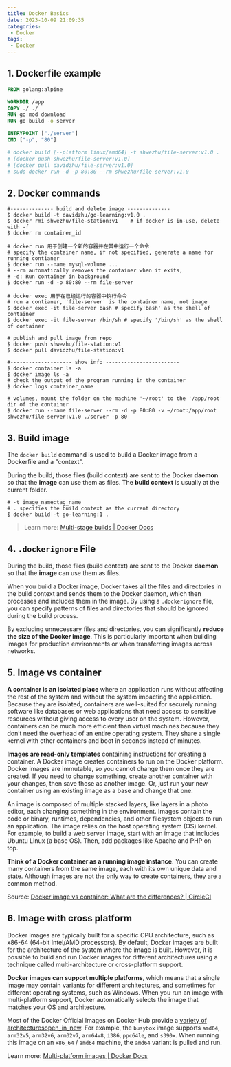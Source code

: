 ```yaml
---
title: Docker Basics
date: 2023-10-09 21:09:35
categories:
 - Docker
tags:
 - Docker
---
```


## 1. Dockerfile example

```dockerfile
FROM golang:alpine

WORKDIR /app
COPY ./ ./
RUN go mod download
RUN go build -o server

ENTRYPOINT ["./server"]
CMD ["-p", "80"]

# docker build [--platform linux/amd64] -t shwezhu/file-server:v1.0 .
# [docker push shwezhu/file-server:v1.0]
# [docker pull davidzhu/file-server:v1.0]
# sudo docker run -d -p 80:80 --rm shwezhu/file-server:v1.0
```

## 2. Docker commands

```shell
#-------------- build and delete image --------------
$ docker build -t davidzhu/go-learning:v1.0 .
$ docker rmi shwezhu/file-station:v1	# if docker is in-use, delete with -f
$ docker rm container_id

# docker run 用于创建一个新的容器并在其中运行一个命令
# specify the container name, if not specified, generate a name for running contianer
$ docker run --name mysql-volume ...
# --rm automatically removes the container when it exits,
# -d: Run container in background
$ docker run -d -p 80:80 --rm file-server

# docker exec 用于在已经运行的容器中执行命令
# run a contianer, 'file-server' is the container name, not image
$ docker exec -it file-server bash # specify'bash' as the shell of container
$ docker exec -it file-server /bin/sh # specify '/bin/sh' as the shell of container

# publish and pull image from repo
$ docker push shwezhu/file-station:v1
$ docker pull davidzhu/file-station:v1

#-------------------- show info ------------------------
$ docker container ls -a
$ docker image ls -a
# check the output of the program running in the container
$ docker logs container_name

# volumes, mount the folder on the machine '~/root' to the '/app/root' dir of the container
$ docker run --name file-server --rm -d -p 80:80 -v ~/root:/app/root shwezhu/file-server:v1.0 ./server -p 80 
```

## 3. Build image

The `docker build` command is used to build a Docker image from a Dockerfile and a "context". 

During the build, those files (build context) are sent to the Docker **daemon** so that the **image** can use them as files. The **build context** is usually at the current folder.  

```shell
# -t image_name:tag_name
# . specifies the build context as the current directory
$ docker build -t go-learning:1 . 
```

> Learn more: [Multi-stage builds | Docker Docs](https://docs.docker.com/build/building/multi-stage/)

## 4. `.dockerignore` File

During the build, those files (build context) are sent to the Docker **daemon** so that the **image** can use them as files. 

When you build a Docker image, Docker takes all the files and directories in the build context and sends them to the Docker daemon, which then processes and includes them in the image. By using a `.dockerignore` file, you can specify patterns of files and directories that should be ignored during the build process. 

By excluding unnecessary files and directories, you can significantly **reduce the size of the Docker image**. This is particularly important when building images for production environments or when transferring images across networks.

## 5. Image vs container

**A container is an isolated place** where an application runs without affecting the rest of the system and without the system impacting the application. Because they are isolated, containers are well-suited for securely running software like databases or web applications that need access to sensitive resources without giving access to every user on the system. However, containers can be much more efficient than virtual machines because they don’t need the overhead of an entire operating system. They share a single kernel with other containers and boot in seconds instead of minutes.

**Images are read-only templates** containing instructions for creating a container. A Docker image creates containers to run on the Docker platform. Docker images are immutable, so you cannot change them once they are created. If you need to change something, create another container with your changes, then save those as another image. Or, just run your new container using an existing image as a base and change that one. 

An image is composed of multiple stacked layers, like layers in a photo editor, each changing something in the environment. Images contain the code or binary, runtimes, dependencies, and other filesystem objects to run an application. The image relies on the host operating system (OS) kernel. For example, to build a web server image, start with an image that includes Ubuntu Linux (a base OS). Then, add packages like Apache and PHP on top. 

**Think of a Docker container as a running image instance**. You can create many containers from the same image, each with its own unique data and state. Although images are not the only way to create containers, they are a common method.

Source: [Docker image vs container: What are the differences? | CircleCI](https://circleci.com/blog/docker-image-vs-container/)

## 6. Image with cross platform

Docker images are typically built for a specific CPU architecture, such as x86-64 (64-bit Intel/AMD processors). By default, Docker images are built for the architecture of the system where the image is built. However, it is possible to build and run Docker images for different architectures using a technique called multi-architecture or cross-platform support.

**Docker images can support multiple platforms**, which means that a single image may contain variants for different architectures, and sometimes for different operating systems, such as Windows. When you run an image with multi-platform support, Docker automatically selects the image that matches your OS and architecture. 

Most of the Docker Official Images on Docker Hub provide a [variety of architecturesopen_in_new](https://github.com/docker-library/official-images#architectures-other-than-amd64). For example, the `busybox` image supports `amd64`, `arm32v5`, `arm32v6`, `arm32v7`, `arm64v8`, `i386`, `ppc64le`, and `s390x`. When running this image on an `x86_64` / `amd64` machine, the `amd64` variant is pulled and run.

Learn more: [Multi-platform images | Docker Docs](https://docs.docker.com/build/building/multi-platform/)
